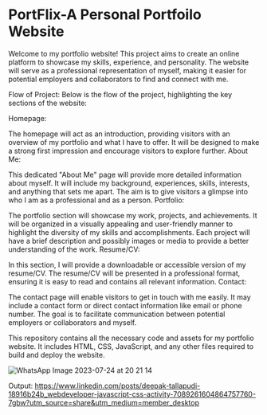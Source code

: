 # PortFlix-A Personal Portfoilo Website

Welcome to my portfolio website! This project aims to create an online platform to showcase my skills, experience, and personality. The website will serve as a professional representation of myself, making it easier for potential employers and collaborators to find and connect with me.

Flow of Project:
Below is the flow of the project, highlighting the key sections of the website:

Homepage:

The homepage will act as an introduction, providing visitors with an overview of my portfolio and what I have to offer.
It will be designed to make a strong first impression and encourage visitors to explore further.
About Me:

This dedicated "About Me" page will provide more detailed information about myself.
It will include my background, experiences, skills, interests, and anything that sets me apart.
The aim is to give visitors a glimpse into who I am as a professional and as a person.
Portfolio:

The portfolio section will showcase my work, projects, and achievements.
It will be organized in a visually appealing and user-friendly manner to highlight the diversity of my skills and accomplishments.
Each project will have a brief description and possibly images or media to provide a better understanding of the work.
Resume/CV:

In this section, I will provide a downloadable or accessible version of my resume/CV.
The resume/CV will be presented in a professional format, ensuring it is easy to read and contains all relevant information.
Contact:

The contact page will enable visitors to get in touch with me easily.
It may include a contact form or direct contact information like email or phone number.
The goal is to facilitate communication between potential employers or collaborators and myself.

 This repository contains all the necessary code and assets for my portfolio website. It includes HTML, CSS, JavaScript, and any other files required to build and deploy the website.


![WhatsApp Image 2023-07-24 at 20 21 14](https://github.com/deepaktallapudi/-AsteriscTechnocrat-Internship-1-Portfolio-/assets/103422044/2c69fde7-7387-45e1-898c-6cdf43474d81)


 Output: https://www.linkedin.com/posts/deepak-tallapudi-18916b24b_webdeveloper-javascript-css-activity-7089261604864757760-7gbw?utm_source=share&utm_medium=member_desktop

